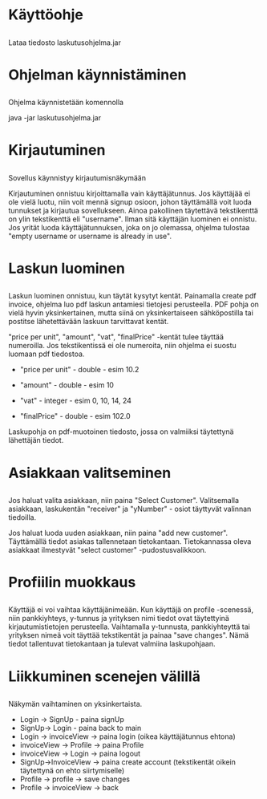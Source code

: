 # Käyttöohje <h2>

Lataa tiedosto laskutusohjelma.jar

# Ohjelman käynnistäminen <h2> 

Ohjelma käynnistetään komennolla 

java -jar laskutusohjelma.jar

# Kirjautuminen <h2>

Sovellus käynnistyy kirjautumisnäkymään 

Kirjautuminen onnistuu kirjoittamalla vain käyttäjätunnus. Jos käyttäjää ei ole vielä luotu, niin voit mennä signup osioon, johon täyttämällä voit luoda tunnukset ja kirjautua sovellukseen.
Ainoa pakollinen täytettävä tekstikenttä on ylin tekstikenttä eli "username". Ilman sitä käyttäjän luominen ei onnistu.
Jos yrität luoda käyttäjätunnuksen, joka on jo olemassa, ohjelma tulostaa "empty username or username is already in use".  


# Laskun luominen <h2> 

Laskun luominen onnistuu, kun täytät kysytyt kentät. Painamalla create pdf invoice, ohjelma luo pdf laskun antamiesi tietojesi perusteella. 
PDF pohja on vielä hyvin yksinkertainen, mutta siinä on yksinkertaiseen sähköpostilla tai postitse lähetettävään laskuun tarvittavat kentät.

"price per unit", "amount", "vat", "finalPrice" -kentät tulee täyttää numeroilla. Jos tekstikentissä ei ole numeroita, niin ohjelma ei suostu luomaan pdf tiedostoa. 

* "price per unit" - double - esim 10.2

* "amount" - double - esim 10

* "vat" - integer - esim 0, 10, 14, 24

* "finalPrice" - double - esim 102.0 

Laskupohja on pdf-muotoinen tiedosto, jossa on valmiiksi täytettynä lähettäjän tiedot. 

# Asiakkaan valitseminen <h2> 

Jos haluat valita asiakkaan, niin paina "Select Customer". Valitsemalla asiakkaan, laskukentän "receiver" ja "yNumber" - osiot täyttyvät valinnan tiedoilla. 

Jos haluat luoda uuden asiakkaan, niin paina "add new customer". Täyttämällä tiedot asiakas tallennetaan tietokantaan. Tietokannassa oleva asiakkaat ilmestyvät "select customer" -pudostusvalikkoon. 


# Profiilin muokkaus <h2> 

Käyttäjä ei voi vaihtaa käyttäjänimeään. 
Kun käyttäjä on profile -scenessä, niin pankkiyhteys, y-tunnus ja yrityksen nimi tiedot ovat täytettyinä kirjautumistietojen perusteella. 
Vaihtamalla y-tunnusta, pankkiyhteyttä tai yrityksen nimeä voit täyttää tekstikentät ja painaa "save changes". Nämä tiedot tallentuvat tietokantaan ja tulevat valmiina laskupohjaan.

# Liikkuminen scenejen välillä <h2> 

Näkymän vaihtaminen on yksinkertaista. 
* Login -> SignUp - paina signUp
* SignUp-> Login - paina back to main 
* Login -> invoiceView -> paina login (oikea käyttäjätunnus ehtona) 
* invoiceView -> Profile -> paina Profile
* invoiceView -> Login -> paina logout
* SignUp->InvoiceView -> paina create account (tekstikentät oikein täytettynä on ehto siirtymiselle)
* Profile -> profile -> save changes 
* Profile -> invoiceView -> back 
